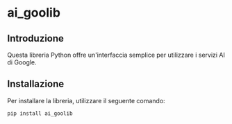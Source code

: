 # ai_goolib

## Introduzione

Questa libreria Python offre un'interfaccia semplice per utilizzare i servizi AI di Google.

## Installazione

Per installare la libreria, utilizzare il seguente comando:

```bash
pip install ai_goolib
```